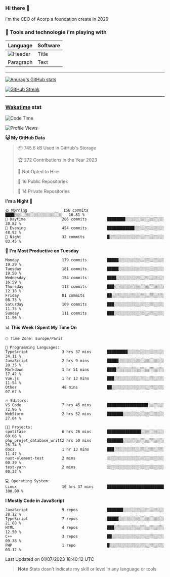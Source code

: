 ### Hi there 👋

i'm the CEO of Acorp a foundation create in 2029  

### 🧰 Tools and technologie i'm playing with

 | Language | Software |
| ----------- | ----------- |
| ![Header](https://img.shields.io/badge/Nuxt3-green&style=for-the-badge&logo=nustjs&logoColor=00DC82) | Title |
| Paragraph | Text |

---

[![Anurag's GitHub stats](https://github-readme-stats.vercel.app/api?username=ackimixs&show_icons=true&theme=github_dark&count_private=true)](https://www.ackimixs.xyz)

[![GitHub Streak](https://github-readme-streak-stats.herokuapp.com?user=Ackimixs&theme=github-dark-blue&date_format=j%20M%5B%20Y%5D&mode=weekly)](https://git.io/streak-stats)

---
 
 ### [Wakatime](https://wakatime.com/) stat

<!--START_SECTION:waka-->
![Code Time](http://img.shields.io/badge/Code%20Time-701%20hrs%2055%20mins-blue)

![Profile Views](http://img.shields.io/badge/Profile%20Views-0-blue)

**🐱 My GitHub Data** 

> 📦 745.6 kB Used in GitHub's Storage 
 > 
> 🏆 272 Contributions in the Year 2023
 > 
> 🚫 Not Opted to Hire
 > 
> 📜 16 Public Repositories 
 > 
> 🔑 14 Private Repositories 
 > 
**I'm a Night 🦉** 

```text
🌞 Morning                156 commits         ████░░░░░░░░░░░░░░░░░░░░░   16.81 % 
🌆 Daytime                286 commits         ████████░░░░░░░░░░░░░░░░░   30.82 % 
🌃 Evening                454 commits         ████████████░░░░░░░░░░░░░   48.92 % 
🌙 Night                  32 commits          █░░░░░░░░░░░░░░░░░░░░░░░░   03.45 % 
```
📅 **I'm Most Productive on Tuesday** 

```text
Monday                   179 commits         █████░░░░░░░░░░░░░░░░░░░░   19.29 % 
Tuesday                  181 commits         █████░░░░░░░░░░░░░░░░░░░░   19.50 % 
Wednesday                154 commits         ████░░░░░░░░░░░░░░░░░░░░░   16.59 % 
Thursday                 113 commits         ███░░░░░░░░░░░░░░░░░░░░░░   12.18 % 
Friday                   81 commits          ██░░░░░░░░░░░░░░░░░░░░░░░   08.73 % 
Saturday                 109 commits         ███░░░░░░░░░░░░░░░░░░░░░░   11.75 % 
Sunday                   111 commits         ███░░░░░░░░░░░░░░░░░░░░░░   11.96 % 
```


📊 **This Week I Spent My Time On** 

```text
🕑︎ Time Zone: Europe/Paris

💬 Programming Languages: 
TypeScript               3 hrs 37 mins       █████████░░░░░░░░░░░░░░░░   34.11 % 
JavaScript               2 hrs 9 mins        █████░░░░░░░░░░░░░░░░░░░░   20.35 % 
Markdown                 1 hr 51 mins        ████░░░░░░░░░░░░░░░░░░░░░   17.42 % 
Vue.js                   1 hr 13 mins        ███░░░░░░░░░░░░░░░░░░░░░░   11.54 % 
Other                    48 mins             ██░░░░░░░░░░░░░░░░░░░░░░░   07.67 % 

🔥 Editors: 
VS Code                  7 hrs 45 mins       ██████████████████░░░░░░░   72.96 % 
WebStorm                 2 hrs 52 mins       ███████░░░░░░░░░░░░░░░░░░   27.04 % 

🐱‍💻 Projects: 
spotifaie                6 hrs 26 mins       ███████████████░░░░░░░░░░   60.66 % 
php_projet_database_writt2 hrs 50 mins       ███████░░░░░░░░░░░░░░░░░░   26.74 % 
docs                     1 hr 13 mins        ███░░░░░░░░░░░░░░░░░░░░░░   11.47 % 
nuxt-element-test        2 mins              ░░░░░░░░░░░░░░░░░░░░░░░░░   00.39 % 
test-yarn                2 mins              ░░░░░░░░░░░░░░░░░░░░░░░░░   00.32 % 

💻 Operating System: 
Linux                    10 hrs 37 mins      █████████████████████████   100.00 % 
```

**I Mostly Code in JavaScript** 

```text
JavaScript               9 repos             ███████░░░░░░░░░░░░░░░░░░   28.12 % 
TypeScript               7 repos             █████░░░░░░░░░░░░░░░░░░░░   21.88 % 
HTML                     4 repos             ███░░░░░░░░░░░░░░░░░░░░░░   12.50 % 
C++                      3 repos             ██░░░░░░░░░░░░░░░░░░░░░░░   09.38 % 
PHP                      1 repo              █░░░░░░░░░░░░░░░░░░░░░░░░   03.12 % 
```




 Last Updated on 01/07/2023 18:40:12 UTC
<!--END_SECTION:waka-->

> **Note**
> Stats dosn't indicate my skill or level in any language or tools
